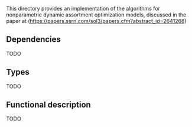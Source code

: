 This directory provides an implementation of the algorithms for nonparametric dynamic assortment optimization models, discussed in the paper at (https://papers.ssrn.com/sol3/papers.cfm?abstract_id=2641268)

## Dependencies

TODO

## Types

TODO


## Functional description

TODO